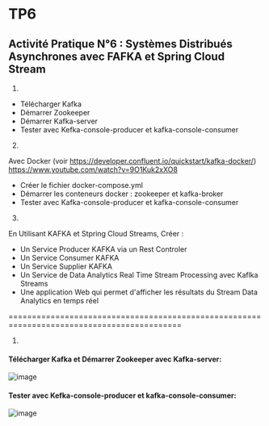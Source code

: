 # TP6
## Activité Pratique N°6 : Systèmes Distribués Asynchrones avec FAFKA  et Spring Cloud Stream

1. 
- Télécharger Kafka
- Démarrer Zookeeper
- Démarrer Kafka-server
- Tester avec Kefka-console-producer et kafka-console-consumer
2. 
Avec Docker (voir https://developer.confluent.io/quickstart/kafka-docker/)
https://www.youtube.com/watch?v=9O1Kuk2xXO8
 - Créer le fichier docker-compose.yml
 - Démarrer les conteneurs docker : zookeeper et kafka-broker
 - Tester avec Kafka-console-producer et kafka-console-consumer
3. 
En Utilisant KAFKA et Stpring Cloud Streams, Créer :
- Un Service Producer KAFKA via un Rest Controler
- Un Service Consumer KAFKA
- Un Service Supplier KAFKA
- Un Service de Data Analytics Real Time Stream Processing avec Kaflka Streams
- Une application Web qui permet d'afficher les résultats du Stream Data Analytics en temps réel

===========================================================================================

1. 
#### Télécharger Kafka et Démarrer Zookeeper avec  Kafka-server:

![image](https://github.com/lam843/TP6/assets/78732216/f6783faa-676a-4699-9e3a-20cde772e462)

#### Tester avec Kefka-console-producer et kafka-console-consumer:

![image](https://github.com/lam843/TP6/assets/78732216/3e23bf1e-8385-44ed-bfb4-d230ba688fcf)


